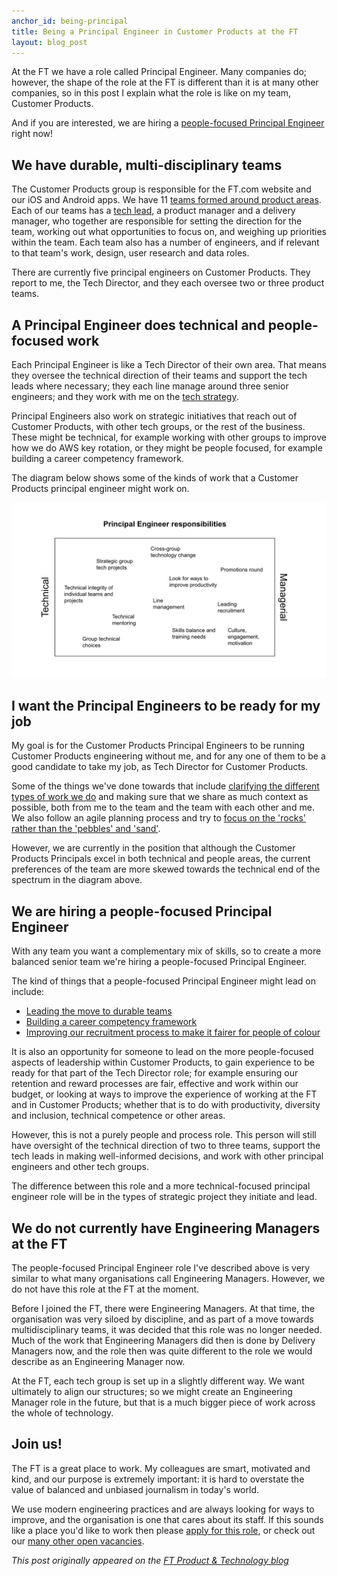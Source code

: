 ```yaml
---
anchor_id: being-principal 
title: Being a Principal Engineer in Customer Products at the FT
layout: blog_post
---
```


At the FT we have a role called Principal Engineer. Many companies do; however, the shape of the role at the FT is different than it is at many other companies, so in this post I explain what the role is like on my team, Customer Products.

And if you are interested, we are hiring a [people-focused Principal Engineer](https://boards.eu.greenhouse.io/financialtimes33/jobs/4053976101) right now!

## We have durable, multi-disciplinary teams

The Customer Products group is responsible for the FT.com website and our iOS and Android apps. We have 11 [teams formed around product areas](https://medium.com/ft-product-technology/unlocking-value-with-durable-teams-a70efb435a19). Each of our teams has a [tech lead](https://medium.com/ft-product-technology/technical-leadership-in-customer-products-cec00bf983bd), a product manager and a delivery manager, who together are responsible for setting the direction for the team, working out what opportunities to focus on, and weighing up priorities within the team. Each team also has a number of engineers, and if relevant to that team's work, design, user research and data roles.

There are currently five principal engineers on Customer Products. They report to me, the Tech Director, and they each oversee two or three product teams.

## A Principal Engineer does technical and people-focused work

Each Principal Engineer is like a Tech Director of their own area. That means they oversee the technical direction of their teams and support the tech leads where necessary; they each line manage around three senior engineers; and they work with me on the [tech strategy](https://medium.com/ft-product-technology/no-next-next-42c71541ebcc).

Principal Engineers also work on strategic initiatives that reach out of Customer Products, with other tech groups, or the rest of the business. These might be technical, for example working with other groups to improve how we do AWS key rotation, or they might be people focused, for example building a career competency framework.

The diagram below shows some of the kinds of work that a Customer Products principal engineer might work on.

![A diagram listing some of the things principal engineers might work on, ranging from technical on the left (e.g. “strategic tech projects”) to managerial on the right (e.g. “leading recruitment”)](/img/principal_engineer_responsibilities.png)

## I want the Principal Engineers to be ready for my job

My goal is for the Customer Products Principal Engineers to be running Customer Products engineering without me, and for any one of them to be a good candidate to take my job, as Tech Director for Customer Products.

Some of the things we've done towards that include [clarifying the different types of work we do](https://www.annashipman.co.uk/jfdi/delegating-to-a-team.html) and making sure that we share as much context as possible, both from me to the team and the team with each other and me. We also follow an agile planning process and try to [focus on the 'rocks' rather than the 'pebbles' and 'sand'](https://www.annashipman.co.uk/jfdi/prioritising-in-tech-leadership.html).

However, we are currently in the position that although the Customer Products Principals excel in both technical and people areas, the current preferences of the team are more skewed towards the technical end of the spectrum in the diagram above.

## We are hiring a people-focused Principal Engineer

With any team you want a complementary mix of skills, so to create a more balanced senior team we're hiring a people-focused Principal Engineer.

The kind of things that a people-focused Principal Engineer might lead on include:

- [Leading the move to durable teams](https://medium.com/ft-product-technology/unlocking-value-with-durable-teams-a70efb435a19)
- [Building a career competency framework](https://medium.com/ft-product-technology/improving-our-career-map-for-engineers-4210185c6246)
- [Improving our recruitment process to make it fairer for people of colour](https://medium.com/ft-product-technology/making-recruitment-fair-for-people-of-colour-66a3ad907a7d)

It is also an opportunity for someone to lead on the more people-focused aspects of leadership within Customer Products, to gain experience to be ready for that part of the Tech Director role; for example ensuring our retention and reward processes are fair, effective and work within our budget, or looking at ways to improve the experience of working at the FT and in Customer Products; whether that is to do with productivity, diversity and inclusion, technical competence or other areas.

However, this is not a purely people and process role. This person will still have oversight of the technical direction of two to three teams, support the tech leads in making well-informed decisions, and work with other principal engineers and other tech groups.

The difference between this role and a more technical-focused principal engineer role will be in the types of strategic project they initiate and lead.

## We do not currently have Engineering Managers at the FT

The people-focused Principal Engineer role I've described above is very similar to what many organisations call Engineering Managers. However, we do not have this role at the FT at the moment.

Before I joined the FT, there were Engineering Managers. At that time, the organisation was very siloed by discipline, and as part of a move towards multidisciplinary teams, it was decided that this role was no longer needed. Much of the work that Engineering Managers did then is done by Delivery Managers now, and the role then was quite different to the role we would describe as an Engineering Manager now.

At the FT, each tech group is set up in a slightly different way. We want ultimately to align our structures; so we might create an Engineering Manager role in the future, but that is a much bigger piece of work across the whole of technology.

## Join us!

The FT is a great place to work. My colleagues are smart, motivated and kind, and our purpose is extremely important: it is hard to overstate the value of balanced and unbiased journalism in today's world.

We use modern engineering practices and are always looking for ways to improve, and the organisation is one that cares about its staff. If this sounds like a place you'd like to work then please [apply for this role](https://boards.eu.greenhouse.io/financialtimes33/jobs/4053976101), or check out our [many other open vacancies](https://boards.eu.greenhouse.io/financialtimes33/).


_This post originally appeared on the [FT Product & Technology blog](https://medium.com/ft-product-technology/being-a-principal-engineer-in-customer-products-at-the-ft-97ac3ecc1c9d)_
